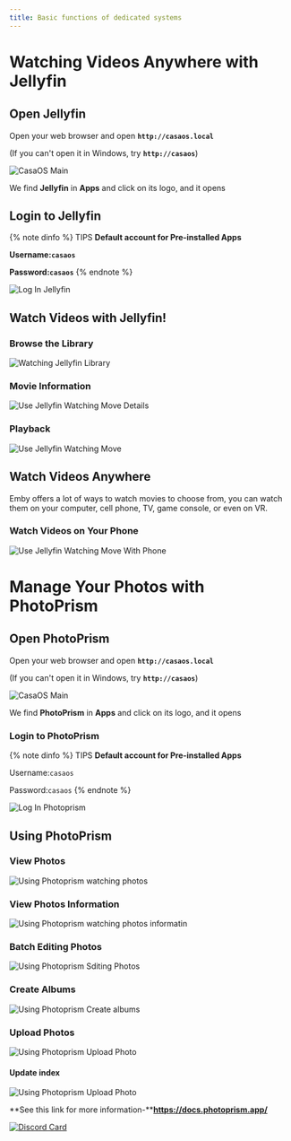 ```yaml
---
title: Basic functions of dedicated systems
---
```


# Watching Videos Anywhere with Jellyfin


## Open Jellyfin

Open your web browser and open **`http://casaos.local`**

(If you can't open it in Windows, try **`http://casaos`**)

![CasaOS Main](/images/Get-Started-with-ZimaBoard/casaos-main.jpg)


We find **Jellyfin** in **Apps** and click on its logo, and it opens

## Login to Jellyfin

{% note dinfo %}
TIPS
**Default account for Pre-installed Apps**

**Username:`casaos`**

**Password:`casaos`**
{% endnote %}

![Log In Jellyfin ](/images/Basic-functions-of-dedicated-systems/watching-jellyfin-login.jpeg)

## Watch Videos with Jellyfin!

### Browse the Library

![Watching Jellyfin Library](/images/Basic-functions-of-dedicated-systems/watching-jellyfin-library.jpeg)

### Movie Information

![Use Jellyfin Watching Move Details](/images/Basic-functions-of-dedicated-systems/watching-move-details.jpeg)

### Playback

![Use Jellyfin Watching Move ](/images/Basic-functions-of-dedicated-systems/watching-move-play.jpeg)

## Watch Videos Anywhere

Emby offers a lot of ways to watch movies to choose from, you can watch them on your computer, cell phone, TV, game console, or even on VR.

### Watch Videos on Your Phone

![Use Jellyfin Watching Move With Phone](/images/Basic-functions-of-dedicated-systems/watching-move-jellyfin-phone.png)



# Manage Your Photos with PhotoPrism

## Open PhotoPrism

Open your web browser and open **`http://casaos.local`**

(If you can't open it in Windows, try **`http://casaos`**)

<BrowserWindow url="http://casaos.local">

![CasaOS Main](/images/Get-Started-with-ZimaBoard/casaos-main.jpg)

</BrowserWindow>

We find **PhotoPrism** in **Apps** and click on its logo, and it opens

### Login to PhotoPrism ###

{% note dinfo %}
TIPS
**Default account for Pre-installed Apps**

Username:`casaos`

Password:`casaos`
{% endnote %}

![Log In Photoprism](/images/Basic-functions-of-dedicated-systems/photo-photoprism-login-page.png)



## Using PhotoPrism

### View Photos


![Using Photoprism watching photos ](/images/Basic-functions-of-dedicated-systems/photo-view-photos.png)
 

### View Photos Information

![Using Photoprism watching photos informatin](/images/Basic-functions-of-dedicated-systems/photo-view-photo-information.png)


### Batch Editing Photos


![Using Photoprism Sditing Photos ](/images/Basic-functions-of-dedicated-systems/photo-editing-photo.png)


### Create Albums

![Using Photoprism Create albums](/images/Basic-functions-of-dedicated-systems/photo-create-albums2.png)

### Upload Photos 

![Using Photoprism Upload Photo](/images/Basic-functions-of-dedicated-systems/photo-upload2.jpg)


#### Update index

![Using Photoprism Upload Photo](/images/Basic-functions-of-dedicated-systems/photo-upload-photos.png)

**See this link for more information-****https://docs.photoprism.app/**

[![Discord Card](https://discordapp.com/api/guilds/884667213326463016/widget.png?style=banner2)](https://discord.gg/knqAbbBbeX)